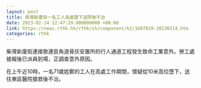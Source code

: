 ```yaml
---
layout: post
title: 柴灣新廈街一名工人高處墮下送院後不治
date: 2023-02-14 12:47:29.000000000 +08:00
link: https://news.rthk.hk/rthk/ch/component/k2/1687819-20230214.htm
categories: rthk
---
```


柴灣新廈街連接歌連臣角道骨灰安置所的行人通道工程發生致命工業意外。勞工處接報後已派員到場，正調查意外原因。

在上午近10時，一名71歲姓鄭的工人在高處工作期間，懷疑從10米高位墮下，送往東區醫院搶救後不治。
